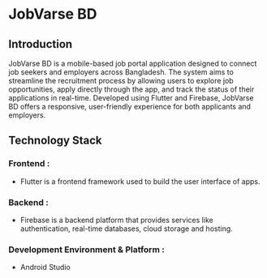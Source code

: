 # JobVarse BD

## Introduction

JobVarse BD is a mobile-based job portal application designed to connect job seekers and employers across Bangladesh. The system aims to streamline the recruitment process by allowing users to explore job opportunities, apply directly through the app, and track the status of their applications in real-time. Developed using Flutter and Firebase, JobVarse BD offers a responsive, user-friendly experience for both applicants and employers.

## Technology Stack
### Frontend :
- Flutter is a frontend framework used to build the user interface of apps.

### Backend :
- Firebase is a backend platform that provides services like authentication, real-time databases, cloud storage and hosting.

### Development Environment & Platform :
- Android Studio
